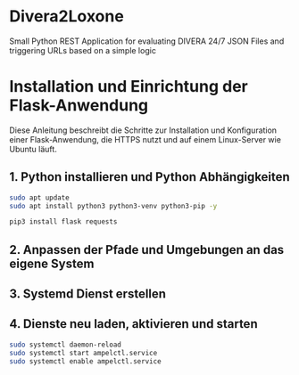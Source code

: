 # Divera2Loxone
Small Python REST Application for evaluating DIVERA 24/7 JSON Files and triggering URLs based on a simple logic

# Installation und Einrichtung der Flask-Anwendung

Diese Anleitung beschreibt die Schritte zur Installation und Konfiguration einer Flask-Anwendung, die HTTPS nutzt und auf einem Linux-Server wie Ubuntu läuft.

## 1. Python installieren und Python Abhängigkeiten

```bash
sudo apt update
sudo apt install python3 python3-venv python3-pip -y

pip3 install flask requests
```

## 2. Anpassen der Pfade und Umgebungen an das eigene System

## 3. Systemd Dienst erstellen 

## 4. Dienste neu laden, aktivieren und starten

```bash
sudo systemctl daemon-reload
sudo systemctl start ampelctl.service
sudo systemctl enable ampelctl.service
```
